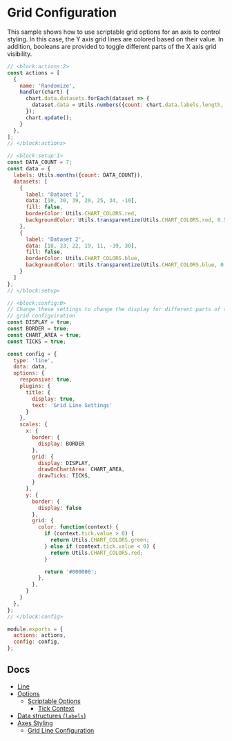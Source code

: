 # Grid Configuration

This sample shows how to use scriptable grid options for an axis to control styling. In this case, the Y axis grid lines are colored based on their value. In addition, booleans are provided to toggle different parts of the X axis grid visibility.

```js chart-editor
// <block:actions:2>
const actions = [
  {
    name: 'Randomize',
    handler(chart) {
      chart.data.datasets.forEach(dataset => {
        dataset.data = Utils.numbers({count: chart.data.labels.length, min: -100, max: 100});
      });
      chart.update();
    }
  },
];
// </block:actions>

// <block:setup:1>
const DATA_COUNT = 7;
const data = {
  labels: Utils.months({count: DATA_COUNT}),
  datasets: [
    {
      label: 'Dataset 1',
      data: [10, 30, 39, 20, 25, 34, -10],
      fill: false,
      borderColor: Utils.CHART_COLORS.red,
      backgroundColor: Utils.transparentize(Utils.CHART_COLORS.red, 0.5),
    },
    {
      label: 'Dataset 2',
      data: [18, 33, 22, 19, 11, -39, 30],
      fill: false,
      borderColor: Utils.CHART_COLORS.blue,
      backgroundColor: Utils.transparentize(Utils.CHART_COLORS.blue, 0.5),
    }
  ]
};
// </block:setup>

// <block:config:0>
// Change these settings to change the display for different parts of the X axis
// grid configuiration
const DISPLAY = true;
const BORDER = true;
const CHART_AREA = true;
const TICKS = true;

const config = {
  type: 'line',
  data: data,
  options: {
    responsive: true,
    plugins: {
      title: {
        display: true,
        text: 'Grid Line Settings'
      }
    },
    scales: {
      x: {
        border: {
          display: BORDER
        },
        grid: {
          display: DISPLAY,
          drawOnChartArea: CHART_AREA,
          drawTicks: TICKS,
        }
      },
      y: {
        border: {
          display: false
        },
        grid: {
          color: function(context) {
            if (context.tick.value > 0) {
              return Utils.CHART_COLORS.green;
            } else if (context.tick.value < 0) {
              return Utils.CHART_COLORS.red;
            }

            return '#000000';
          },
        },
      }
    }
  },
};
// </block:config>

module.exports = {
  actions: actions,
  config: config,
};
```

## Docs
* [Line](../../charts/line.html)
* [Options](../../general/options.html)
  * [Scriptable Options](../../general/options.html#scriptable-options)
    * [Tick Context](../../general/options.html#tick)
* [Data structures (`labels`)](../../general/data-structures.html)
* [Axes Styling](../../axes/styling.html)
  * [Grid Line Configuration](../../axes/styling.html#grid-line-configuration)